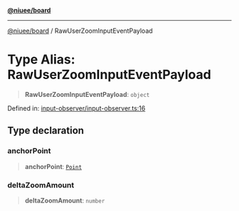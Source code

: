 [**@niuee/board**](../README.md)

***

[@niuee/board](../globals.md) / RawUserZoomInputEventPayload

# Type Alias: RawUserZoomInputEventPayload

> **RawUserZoomInputEventPayload**: `object`

Defined in: [input-observer/input-observer.ts:16](https://github.com/niuee/board/blob/cc09a87e934160adef876c4e11d51fd97e78653d/src/input-observer/input-observer.ts#L16)

## Type declaration

### anchorPoint

> **anchorPoint**: [`Point`](Point.md)

### deltaZoomAmount

> **deltaZoomAmount**: `number`
